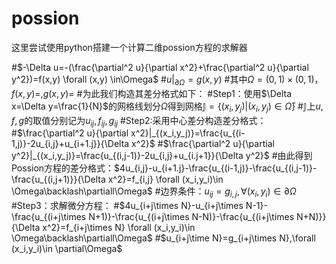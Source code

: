 # possion
这里尝试使用python搭建一个计算二维possion方程的求解器

#$-\Delta u=-(\frac{\partial^2 u}{\partial x^2}+\frac{\partial^2 u}{\partial y^2})=f(x,y) \forall (x,y) \in\Omega$
#$u|_{\partial\Omega}=g(x,y)$
#其中$\Omega =(0,1)\times(0,1)$，$f(x,y)=,g(x,y)=$
#为此我们构造其差分格式如下：
#Step1：使用$\Delta x=\Delta y=\frac{1}{N}$的网格线划分$\Omega$得到网格$\mathbb{J}=\{(x_i,y_j)|(x_i,y_j)\in\bar{\Omega}\}$
    #$\mathbb{J}$上$u,f,g$的取值分别记为$u_{ij},f_{ij},g_{ij}$
#Step2:采用中心差分构造差分格式：
    #$\frac{\partial^2 u}{\partial x^2}|_{(x_i,y_j)}=\frac{u_{(i-1,j)}-2u_{i,j}+u_{i+1.j}}{\Delta x^2}$
    #$\frac{\partial^2 u}{\partial y^2}|_{(x_i,y_j)}=\frac{u_{(i,j-1)}-2u_{i,j}+u_{i.j+1}}{\Delta y^2}$
    #由此得到Possion方程的差分格式：$4u_{i,j}-u_{i+1.j}-\frac{u_{(i-1,j)}-\frac{u_{(i,j-1)}-\frac{u_{(i,j+1)}}{\Delta x^2}=f_{i,j} \forall (x_i,y_i)\in \Omega\backlash\partiall\Omega$
    #边界条件：$u_{ij}=g_{i,j},\forall (x_i,y_i)\in \partial\Omega$
#Step3：求解微分方程： 
    #$4u_{i+j\times N}-u_{i+j\times N-1}-\frac{u_{(i+j\times N+1)}-\frac{u_{(i+j\times N-N)}-\frac{u_{(i+j\times N+N)}}{\Delta x^2}=f_{i+j\times N} \forall (x_i,y_i)\in \Omega\backlash\partiall\Omega$
    #$u_{i+j\time N}=g_{i+j\times N},\forall (x_i,y_i)\in \partial\Omega$
